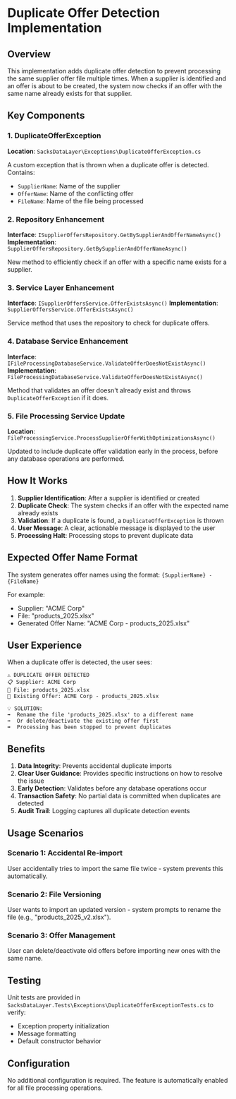 # Duplicate Offer Detection Implementation

## Overview
This implementation adds duplicate offer detection to prevent processing the same supplier offer file multiple times. When a supplier is identified and an offer is about to be created, the system now checks if an offer with the same name already exists for that supplier.

## Key Components

### 1. DuplicateOfferException
**Location**: `SacksDataLayer\Exceptions\DuplicateOfferException.cs`

A custom exception that is thrown when a duplicate offer is detected. Contains:
- `SupplierName`: Name of the supplier
- `OfferName`: Name of the conflicting offer
- `FileName`: Name of the file being processed

### 2. Repository Enhancement
**Interface**: `ISupplierOffersRepository.GetBySupplierAndOfferNameAsync()`
**Implementation**: `SupplierOffersRepository.GetBySupplierAndOfferNameAsync()`

New method to efficiently check if an offer with a specific name exists for a supplier.

### 3. Service Layer Enhancement
**Interface**: `ISupplierOffersService.OfferExistsAsync()`
**Implementation**: `SupplierOffersService.OfferExistsAsync()`

Service method that uses the repository to check for duplicate offers.

### 4. Database Service Enhancement
**Interface**: `IFileProcessingDatabaseService.ValidateOfferDoesNotExistAsync()`
**Implementation**: `FileProcessingDatabaseService.ValidateOfferDoesNotExistAsync()`

Method that validates an offer doesn't already exist and throws `DuplicateOfferException` if it does.

### 5. File Processing Service Update
**Location**: `FileProcessingService.ProcessSupplierOfferWithOptimizationsAsync()`

Updated to include duplicate offer validation early in the process, before any database operations are performed.

## How It Works

1. **Supplier Identification**: After a supplier is identified or created
2. **Duplicate Check**: The system checks if an offer with the expected name already exists
3. **Validation**: If a duplicate is found, a `DuplicateOfferException` is thrown
4. **User Message**: A clear, actionable message is displayed to the user
5. **Processing Halt**: Processing stops to prevent duplicate data

## Expected Offer Name Format
The system generates offer names using the format: `{SupplierName} - {FileName}`

For example:
- Supplier: "ACME Corp"
- File: "products_2025.xlsx"
- Generated Offer Name: "ACME Corp - products_2025.xlsx"

## User Experience

When a duplicate offer is detected, the user sees:

```
⚠️ DUPLICATE OFFER DETECTED
📋 Supplier: ACME Corp
📄 File: products_2025.xlsx
🚫 Existing Offer: ACME Corp - products_2025.xlsx

💡 SOLUTION:
➡️  Rename the file 'products_2025.xlsx' to a different name
➡️  Or delete/deactivate the existing offer first
➡️  Processing has been stopped to prevent duplicates
```

## Benefits

1. **Data Integrity**: Prevents accidental duplicate imports
2. **Clear User Guidance**: Provides specific instructions on how to resolve the issue
3. **Early Detection**: Validates before any database operations occur
4. **Transaction Safety**: No partial data is committed when duplicates are detected
5. **Audit Trail**: Logging captures all duplicate detection events

## Usage Scenarios

### Scenario 1: Accidental Re-import
User accidentally tries to import the same file twice - system prevents this automatically.

### Scenario 2: File Versioning
User wants to import an updated version - system prompts to rename the file (e.g., "products_2025_v2.xlsx").

### Scenario 3: Offer Management
User can delete/deactivate old offers before importing new ones with the same name.

## Testing

Unit tests are provided in `SacksDataLayer.Tests\Exceptions\DuplicateOfferExceptionTests.cs` to verify:
- Exception property initialization
- Message formatting
- Default constructor behavior

## Configuration

No additional configuration is required. The feature is automatically enabled for all file processing operations.
